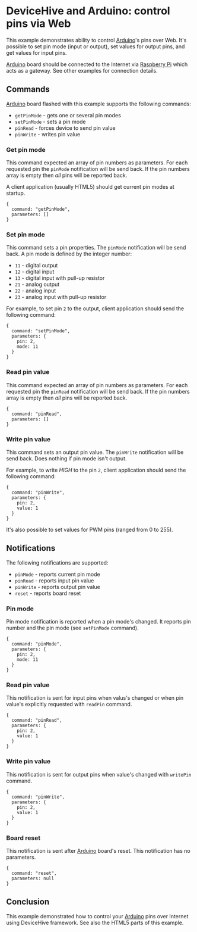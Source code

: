 DeviceHive and Arduino: control pins via Web
============================================

[Raspberry Pi]: http://www.raspberrypi.org "Raspberry Pi official site"
[DeviceHive]: http://www.devicehive.com "DeviceHive official site"
[Arduino]: http://arduino.cc/en/ "Arduino official site"

This example demonstrates ability to control [Arduino]'s pins over Web.
It's possible to set pin mode (input or output), set values for output pins,
and get values for input pins.

[Arduino] board should be connected to the Internet via [Raspberry Pi]
which acts as a gateway. See other examples for connection details.


Commands
--------

[Arduino] board flashed with this example supports the following commands:
  - `getPinMode` - gets one or several pin modes
  - `setPinMode` - sets a pin mode
  - `pinRead` - forces device to send pin value
  - `pinWrite` - writes pin value


### Get pin mode

This command expected an array of pin numbers as parameters. For each
requested pin the `pinMode` notification will be send back. If the pin
numbers array is empty then *all* pins will be reported back.

A client application (usually HTML5) should get current pin modes at startup.

~~~{.js}
{
  command: "getPinMode",
  parameters: []
}
~~~


### Set pin mode

This command sets a pin properties. The `pinMode` notification will be send back.
A pin mode is defined by the integer number:
  - `11` - digital output
  - `12` - digital input
  - `13` - digital input with pull-up resistor
  - `21` - analog output
  - `22` - analog input
  - `23` - analog input with pull-up resistor

For example, to set pin `2` to the output, client application should send the following command:

~~~{.js}
{
  command: "setPinMode",
  parameters: {
    pin: 2,
    mode: 11
  }
}
~~~


### Read pin value

This command expected an array of pin numbers as parameters. For each
requested pin the `pinRead` notification will be send back. If the pin
numbers array is empty then *all* pins will be reported back.

~~~{.js}
{
  command: "pinRead",
  parameters: []
}
~~~


### Write pin value

This command sets an output pin value. The `pinWrite` notification will be send back.
Does nothing if pin mode isn't output.

For example, to write *HIGH* to the pin `2`, client application should send the following command:

~~~{.js}
{
  command: "pinWrite",
  parameters: {
    pin: 2,
    value: 1
  }
}
~~~

It's also possible to set values for PWM pins (ranged from 0 to 255).


Notifications
-------------

The following notifications are supported:
  - `pinMode` - reports current pin mode
  - `pinRead` - reports input pin value
  - `pinWrite` - reports output pin value
  - `reset` - reports board reset


### Pin mode

Pin mode notification is reported when a pin mode's changed.
It reports pin number and the pin mode (see `setPinMode` command).

~~~{.js}
{
  command: "pinMode",
  parameters: {
    pin: 2,
    mode: 11
  }
}
~~~


### Read pin value

This notification is sent for input pins when valus's changed or when
pin value's explicitly requested with `readPin` command.

~~~{.js}
{
  command: "pinRead",
  parameters: {
    pin: 2,
    value: 1
  }
}
~~~


### Write pin value

This notification is sent for output pins when value's changed with
`writePin` command.

~~~{.js}
{
  command: "pinWrite",
  parameters: {
    pin: 2,
    value: 1
  }
}
~~~


### Board reset

This notification is sent after [Arduino] board's reset.
This notification has no parameters.


~~~{.js}
{
  command: "reset",
  parameters: null
}
~~~


Conclusion
----------

This example demonstrated how to control your [Arduino] pins over Internet
using DeviceHive framework. See also the HTML5 parts of this example.
